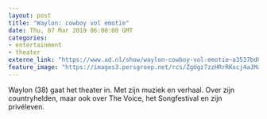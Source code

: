 ```yaml
---
layout: post
title: "Waylon: cowboy vol emotie"
date: Thu, 07 Mar 2019 06:00:00 GMT
categories: 
- entertainment 
- theater 
externe_link: "https://www.ad.nl/show/waylon-cowboy-vol-emotie~a3537bd0/"
feature_image: "https://images3.persgroep.net/rcs/ZgUgz7zzHRrRKxcj4aJMacPelvQ/diocontent/142887604/_fitwidth/400/?appId=21791a8992982cd8da851550a453bd7f&quality=0.7"
---
```


Waylon (38) gaat het theater in. Met zijn muziek en verhaal. Over zijn countryhelden, maar ook over The Voice, het Songfestival en zijn privéleven.
